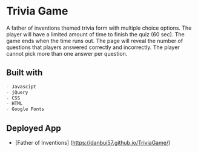 # Trivia Game
A father of inventions themed trivia form with multiple choice options. The player will have a limited amount of time to finish the quiz (60 sec). The game ends when the time runs out. The page will reveal the number of questions that players answered correctly and incorrectly. The player cannot pick more than one answer per question.

## Built with

```markdown
- Javascipt
- jQuery
- CSS
- HTML
- Google Fonts
```

## Deployed App
* [Father of Inventions] (https://danbui57.github.io/TriviaGame/)